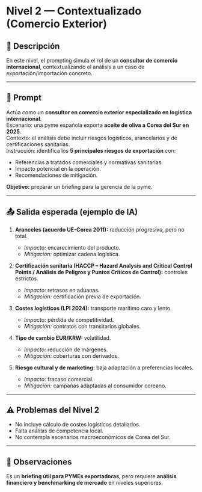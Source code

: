 # Nivel 2 — Contextualizado (Comercio Exterior)

## 📖 Descripción
En este nivel, el prompting simula el rol de un **consultor de comercio internacional**, contextualizando el análisis a un caso de exportación/importación concreto.

---

## 📝 Prompt
Actúa como un **consultor en comercio exterior especializado en logística internacional**.  
Escenario: una pyme española exporta **aceite de oliva a Corea del Sur en 2025**.  
Contexto: el análisis debe incluir riesgos logísticos, arancelarios y de certificaciones sanitarias.  
Instrucción: identifica los **5 principales riesgos de exportación** con:  

- Referencias a tratados comerciales y normativas sanitarias.  
- Impacto potencial en la operación.  
- Recomendaciones de mitigación.  

**Objetivo:** preparar un briefing para la gerencia de la pyme.

---

## 📤 Salida esperada (ejemplo de IA)
1. **Aranceles (acuerdo UE-Corea 2011):** reducción progresiva, pero no total.  
   - *Impacto:* encarecimiento del producto.  
   - *Mitigación:* optimizar cadena logística.  

2. **Certificación sanitaria (HACCP – Hazard Analysis and Critical Control Points / Análisis de Peligros y Puntos Críticos de Control):** controles estrictos.  
   - *Impacto:* retrasos en aduanas.  
   - *Mitigación:* certificación previa de exportación.  

3. **Costes logísticos (LPI 2024):** transporte marítimo caro y lento.  
   - *Impacto:* pérdida de competitividad.  
   - *Mitigación:* contratos con transitarios globales.  

4. **Tipo de cambio EUR/KRW:** volatilidad.  
   - *Impacto:* reducción de márgenes.  
   - *Mitigación:* coberturas con derivados.  

5. **Riesgo cultural y de marketing:** baja adaptación a preferencias locales.  
   - *Impacto:* fracaso comercial.  
   - *Mitigación:* campañas adaptadas al consumidor coreano.  

---

## ⚠️ Problemas del Nivel 2
- No incluye cálculo de costes logísticos detallados.  
- Falta análisis de competencia local.  
- No contempla escenarios macroeconómicos de Corea del Sur.  

---

## 🔎 Observaciones
Es un **briefing útil para PYMEs exportadoras**, pero requiere **análisis financiero y benchmarking de mercado** en niveles superiores.

